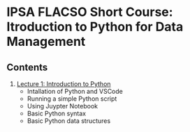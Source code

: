 # IPSA FLACSO Short Course: Itroduction to Python for Data Management

## Contents

1. [Lecture 1: Introduction to Python](/lectures/lecture-1.ipynb)
    * Intallation of Python and VSCode
    * Running a simple Python script
    * Using Juypter Notebook
    * Basic Python syntax
    * Basic Python data structures
